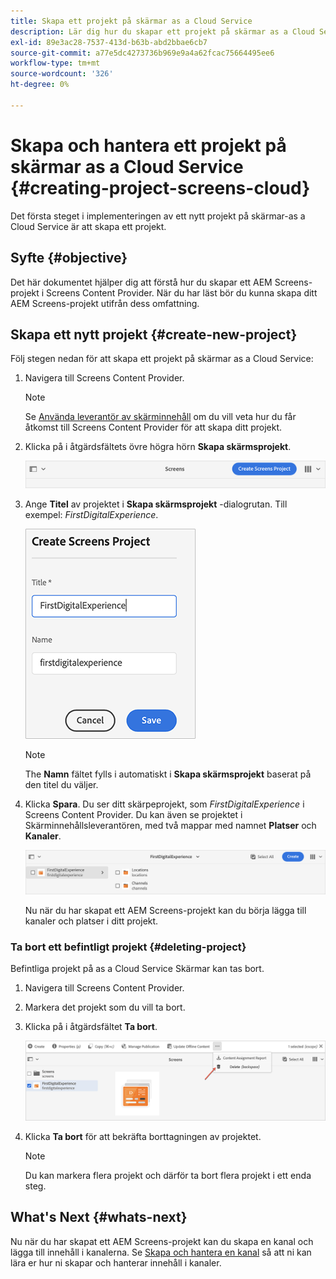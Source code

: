 ```yaml
---
title: Skapa ett projekt på skärmar as a Cloud Service
description: Lär dig hur du skapar ett projekt på skärmar as a Cloud Service.
exl-id: 89e3ac28-7537-413d-b63b-abd2bbae6cb7
source-git-commit: a77e5dc4273736b969e9a4a62fcac75664495ee6
workflow-type: tm+mt
source-wordcount: '326'
ht-degree: 0%

---
```


# Skapa och hantera ett projekt på skärmar as a Cloud Service {#creating-project-screens-cloud}

Det första steget i implementeringen av ett nytt projekt på skärmar-as a Cloud Service är att skapa ett projekt.

## Syfte {#objective}

Det här dokumentet hjälper dig att förstå hur du skapar ett AEM Screens-projekt i Screens Content Provider. När du har läst bör du kunna skapa ditt AEM Screens-projekt utifrån dess omfattning.

## Skapa ett nytt projekt {#create-new-project}

Följ stegen nedan för att skapa ett projekt på skärmar as a Cloud Service:

1. Navigera till Screens Content Provider.

   >[!NOTE]
   >Se [Använda leverantör av skärminnehåll](https://experienceleague.adobe.com/docs/experience-manager-cloud-service/content/screens-as-cloud-service/configure-screens-cloud/using-screens-content-provider.html) om du vill veta hur du får åtkomst till Screens Content Provider för att skapa ditt projekt.

1. Klicka på i åtgärdsfältets övre högra hörn **Skapa skärmsprojekt**.

   ![create-screens-project1](/help/screens-cloud/assets/create-content/create-screens-project1.png)

1. Ange **Titel** av projektet i **Skapa skärmsprojekt** -dialogrutan. Till exempel: *FirstDigitalExperience*.

   ![create-screens-project2](/help/screens-cloud/assets/create-content/create-screens-project2.png)

   >[!NOTE]
   >The **Namn** fältet fylls i automatiskt i **Skapa skärmsprojekt** baserat på den titel du väljer.

1. Klicka **Spara**. Du ser ditt skärpeprojekt, som *FirstDigitalExperience* i Screens Content Provider. Du kan även se projektet i Skärminnehållsleverantören, med två mappar med namnet **Platser** och **Kanaler**.

   ![create-screens-project3](/help/screens-cloud/assets/create-content/create-screens-project3.png)

   Nu när du har skapat ett AEM Screens-projekt kan du börja lägga till kanaler och platser i ditt projekt.

### Ta bort ett befintligt projekt {#deleting-project}

Befintliga projekt på as a Cloud Service Skärmar kan tas bort.

1. Navigera till Screens Content Provider.
1. Markera det projekt som du vill ta bort.
1. Klicka på i åtgärdsfältet **Ta bort**.

   ![create-project5](/help/screens-cloud/assets/create-content/create-project5.png)

1. Klicka **Ta bort** för att bekräfta borttagningen av projektet.

   >[!NOTE]
   >Du kan markera flera projekt och därför ta bort flera projekt i ett enda steg.

## What&#39;s Next {#whats-next}

Nu när du har skapat ett AEM Screens-projekt kan du skapa en kanal och lägga till innehåll i kanalerna. Se [Skapa och hantera en kanal](creating-channels-screens-cloud.md) så att ni kan lära er hur ni skapar och hanterar innehåll i kanaler.
